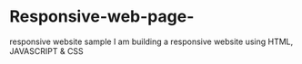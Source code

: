 # Responsive-web-page-
responsive website sample
I am building a responsive website using HTML, JAVASCRIPT & CSS
